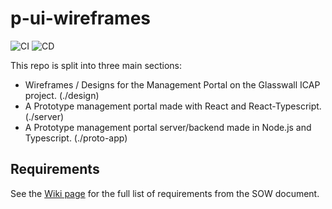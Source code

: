 # p-ui-wireframes
![CI](https://github.com/k8-proxy/p-ui-wireframes/workflows/CI/badge.svg)
![CD](https://github.com/k8-proxy/p-ui-wireframes/workflows/CD/badge.svg)


This repo is split into three main sections:
- Wireframes / Designs for the Management Portal on the Glasswall ICAP project. (./design)
- A Prototype management portal made with React and React-Typescript. (./server)
- A Prototype management portal server/backend made in Node.js and Typescript. (./proto-app)


## Requirements
See the [Wiki page](https://github.com/k8-proxy/p-ui-wireframes/wiki/Requirements) for the full list of requirements from the SOW document.
